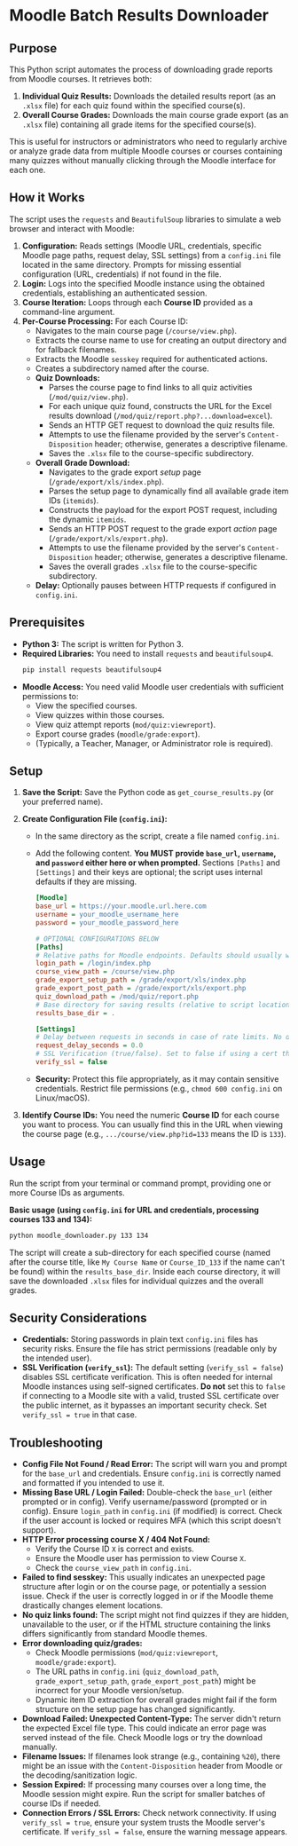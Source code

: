 # Moodle Batch Results Downloader

## Purpose

This Python script automates the process of downloading grade reports from Moodle courses. It retrieves both:

1.  **Individual Quiz Results:** Downloads the detailed results report (as an `.xlsx` file) for each quiz found within the specified course(s).
2.  **Overall Course Grades:** Downloads the main course grade export (as an `.xlsx` file) containing all grade items for the specified course(s).

This is useful for instructors or administrators who need to regularly archive or analyze grade data from multiple Moodle courses or courses containing many quizzes without manually clicking through the Moodle interface for each one.

## How it Works

The script uses the `requests` and `BeautifulSoup` libraries to simulate a web browser and interact with Moodle:

1.  **Configuration:** Reads settings (Moodle URL, credentials, specific Moodle page paths, request delay, SSL settings) from a `config.ini` file located in the same directory. Prompts for missing essential configuration (URL, credentials) if not found in the file.
2.  **Login:** Logs into the specified Moodle instance using the obtained credentials, establishing an authenticated session.
3.  **Course Iteration:** Loops through each **Course ID** provided as a command-line argument.
4.  **Per-Course Processing:** For each Course ID:
    *   Navigates to the main course page (`/course/view.php`).
    *   Extracts the course name to use for creating an output directory and for fallback filenames.
    *   Extracts the Moodle `sesskey` required for authenticated actions.
    *   Creates a subdirectory named after the course.
    *   **Quiz Downloads:**
        *   Parses the course page to find links to all quiz activities (`/mod/quiz/view.php`).
        *   For each unique quiz found, constructs the URL for the Excel results download (`/mod/quiz/report.php?...download=excel`).
        *   Sends an HTTP GET request to download the quiz results file.
        *   Attempts to use the filename provided by the server's `Content-Disposition` header; otherwise, generates a descriptive filename.
        *   Saves the `.xlsx` file to the course-specific subdirectory.
    *   **Overall Grade Download:**
        *   Navigates to the grade export *setup* page (`/grade/export/xls/index.php`).
        *   Parses the setup page to dynamically find all available grade item IDs (`itemids`).
        *   Constructs the payload for the export POST request, including the dynamic `itemids`.
        *   Sends an HTTP POST request to the grade export *action* page (`/grade/export/xls/export.php`).
        *   Attempts to use the filename provided by the server's `Content-Disposition` header; otherwise, generates a descriptive filename.
        *   Saves the overall grades `.xlsx` file to the course-specific subdirectory.
    *   **Delay:** Optionally pauses between HTTP requests if configured in `config.ini`.

## Prerequisites

*   **Python 3:** The script is written for Python 3.
*   **Required Libraries:** You need to install `requests` and `beautifulsoup4`.
    ```bash
    pip install requests beautifulsoup4
    ```
*   **Moodle Access:** You need valid Moodle user credentials with sufficient permissions to:
    *   View the specified courses.
    *   View quizzes within those courses.
    *   View quiz attempt reports (`mod/quiz:viewreport`).
    *   Export course grades (`moodle/grade:export`).
    *   (Typically, a Teacher, Manager, or Administrator role is required).

## Setup

1.  **Save the Script:** Save the Python code as `get_course_results.py` (or your preferred name).

2.  **Create Configuration File (`config.ini`):**
    *   In the same directory as the script, create a file named `config.ini`.
    *   Add the following content. **You MUST provide `base_url`, `username`, and `password` either here or when prompted.** Sections `[Paths]` and `[Settings]` and their keys are optional; the script uses internal defaults if they are missing.

        ```ini
        [Moodle]
        base_url = https://your.moodle.url.here.com
        username = your_moodle_username_here
        password = your_moodle_password_here

        # OPTIONAL CONFIGURATIONS BELOW
        [Paths]
        # Relative paths for Moodle endpoints. Defaults should usually work.
        login_path = /login/index.php
        course_view_path = /course/view.php
        grade_export_setup_path = /grade/export/xls/index.php
        grade_export_post_path = /grade/export/xls/export.php
        quiz_download_path = /mod/quiz/report.php
        # Base directory for saving results (relative to script location or absolute)
        results_base_dir = .

        [Settings]
        # Delay between requests in seconds in case of rate limits. No delay by default.
        request_delay_seconds = 0.0
        # SSL Verification (true/false). Set to false if using a cert that would fail to validate (such as sef-signed).
        verify_ssl = false
        ```
    *   **Security:** Protect this file appropriately, as it may contain sensitive credentials. Restrict file permissions (e.g., `chmod 600 config.ini` on Linux/macOS).

3.  **Identify Course IDs:** You need the numeric **Course ID** for each course you want to process. You can usually find this in the URL when viewing the course page (e.g., `.../course/view.php?id=133` means the ID is `133`).

## Usage

Run the script from your terminal or command prompt, providing one or more Course IDs as arguments.

**Basic usage (using `config.ini` for URL and credentials, processing courses 133 and 134):**

```bash
python moodle_downloader.py 133 134
```

The script will create a sub-directory for each specified course (named after the course title, like `My Course Name` or `Course_ID_133` if the name can't be found) within the `results_base_dir`. Inside each course directory, it will save the downloaded `.xlsx` files for individual quizzes and the overall grades.

## Security Considerations

*   **Credentials:** Storing passwords in plain text `config.ini` files has security risks. Ensure the file has strict permissions (readable only by the intended user).
*   **SSL Verification (`verify_ssl`):** The default setting (`verify_ssl = false`) disables SSL certificate verification. This is often needed for internal Moodle instances using self-signed certificates. **Do not** set this to `false` if connecting to a Moodle site with a valid, trusted SSL certificate over the public internet, as it bypasses an important security check. Set `verify_ssl = true` in that case.

## Troubleshooting

*   **Config File Not Found / Read Error:** The script will warn you and prompt for the `base_url` and credentials. Ensure `config.ini` is correctly named and formatted if you intended to use it.
*   **Missing Base URL / Login Failed:** Double-check the `base_url` (either prompted or in config). Verify username/password (prompted or in config). Ensure `login_path` in `config.ini` (if modified) is correct. Check if the user account is locked or requires MFA (which this script doesn't support).
*   **HTTP Error processing course X / 404 Not Found:**
    *   Verify the Course ID `X` is correct and exists.
    *   Ensure the Moodle user has permission to view Course `X`.
    *   Check the `course_view_path` in `config.ini`.
*   **Failed to find sesskey:** This usually indicates an unexpected page structure after login or on the course page, or potentially a session issue. Check if the user is correctly logged in or if the Moodle theme drastically changes element locations.
*   **No quiz links found:** The script might not find quizzes if they are hidden, unavailable to the user, or if the HTML structure containing the links differs significantly from standard Moodle themes.
*   **Error downloading quiz/grades:**
    *   Check Moodle permissions (`mod/quiz:viewreport`, `moodle/grade:export`).
    *   The URL paths in `config.ini` (`quiz_download_path`, `grade_export_setup_path`, `grade_export_post_path`) might be incorrect for your Moodle version/setup.
    *   Dynamic item ID extraction for overall grades might fail if the form structure on the setup page has changed significantly.
*   **Download Failed: Unexpected Content-Type:** The server didn't return the expected Excel file type. This could indicate an error page was served instead of the file. Check Moodle logs or try the download manually.
*   **Filename Issues:** If filenames look strange (e.g., containing `%20`), there might be an issue with the `Content-Disposition` header from Moodle or the decoding/sanitization logic.
*   **Session Expired:** If processing many courses over a long time, the Moodle session might expire. Run the script for smaller batches of course IDs if needed.
*   **Connection Errors / SSL Errors:** Check network connectivity. If using `verify_ssl = true`, ensure your system trusts the Moodle server's certificate. If `verify_ssl = false`, ensure the warning message appears.